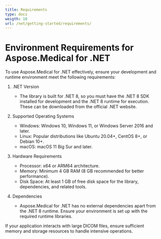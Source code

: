 ```yaml
---
title: Requirements
type: docs
weigth: 10
url: /net/getting-started/requirements/
---
```


# Environment Requirements for Aspose.Medical for .NET

To use Aspose.Medical for .NET effectively, ensure your development and runtime environment meet the following requirements:

1. .NET Version

   - The library is built for .NET 8, so you must have the .NET 8 SDK installed for development and the .NET 8 runtime for execution. These can be downloaded from the official .NET website.

2. Supported Operating Systems

   - Windows: Windows 10, Windows 11, or Windows Server 2016 and later.
   - Linux: Popular distributions like Ubuntu 20.04+, CentOS 8+, or Debian 10+.
   - macOS: macOS 11 Big Sur and later.

3. Hardware Requirements

   - Processor: x64 or ARM64 architecture.
   - Memory: Minimum 4 GB RAM (8 GB recommended for better performance).
   - Disk Space: At least 1 GB of free disk space for the library, dependencies, and related tools.

4. Dependencies

   - Aspose.Medical for .NET has no external dependencies apart from the .NET 8 runtime. Ensure your environment is set up with the required runtime libraries.

If your application interacts with large DICOM files, ensure sufficient memory and storage resources to handle intensive operations.